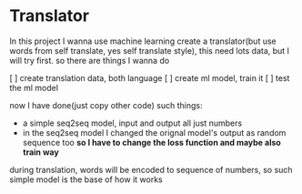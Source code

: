 # Translator

In this project I wanna use machine learning create a translator(but use words from self translate, yes self translate style), this need lots data, but I will try first. so there are things I wanna do

[ ] create translation data, both language
[ ] create ml model, train it
[ ] test the ml model

now I have done(just copy other code) such things:
* a simple seq2seq model, input and output all just numbers
* in the seq2seq model I changed the orignal model's output as random sequence too
  __so I have to change the loss function and maybe also train way__

during translation, words will be encoded to sequence of numbers, so such simple model is the base of how it works
